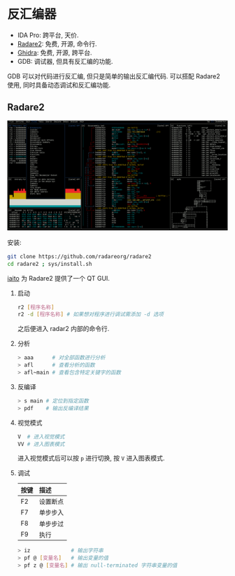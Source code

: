 # 反汇编器

- IDA Pro: 跨平台, 天价.
- [Radare2](https://github.com/radareorg/radare2): 免费, 开源, 命令行.
- [Ghidra](https://github.com/NationalSecurityAgency/ghidra): 免费, 开源, 跨平台.
- GDB: 调试器, 但具有反汇编的功能.

GDB 可以对代码进行反汇编, 但只是简单的输出反汇编代码. 可以搭配 Radare2 使用, 同时具备动态调试和反汇编功能.  

## Radare2

![Radare2](./assets/radare2.png)  

安装:

```bash
git clone https://github.com/radareorg/radare2
cd radare2 ; sys/install.sh
```

[iaito](https://github.com/radareorg/iaito) 为 Radare2 提供了一个 QT GUI.  

1. 启动

    ```bash
    r2 [程序名称]
    r2 -d [程序名称] # 如果想对程序进行调试需添加 -d 选项
    ```

    之后便进入 radar2 内部的命令行.  

2. 分析

    ```bash
    > aaa      # 对全部函数进行分析
    > afl      # 查看分析的函数
    > afl~main # 查看包含特定关键字的函数
    ```

3. 反编译

    ```bash
    > s main # 定位到指定函数
    > pdf    # 输出反编译结果
    ```

4. 视觉模式

    ```bash
    V  # 进入视觉模式
    VV # 进入图表模式
    ```

    进入视觉模式后可以按 `p` 进行切换, 按 `V` 进入图表模式.  

5. 调试

    | 按键 | 描述     |
    | ---- | -------- |
    | F2   | 设置断点 |
    | F7   | 单步步入 |
    | F8   | 单步步过 |
    | F9   | 执行     |

    ```bash
    > iz             # 输出字符串
    > pf @ [变量名]   # 输出变量的值
    > pf z @ [变量名] # 输出 null-terminated 字符串变量的值
    ```
